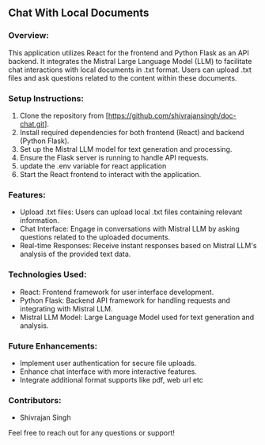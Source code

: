 ## Chat With Local Documents

### Overview:
This application utilizes React for the frontend and Python Flask as an API backend. It integrates the Mistral Large Language Model (LLM) to facilitate chat interactions with local documents in .txt format. Users can upload .txt files and ask questions related to the content within these documents.

### Setup Instructions:
1. Clone the repository from [https://github.com/shivrajansingh/doc-chat.git].
2. Install required dependencies for both frontend (React) and backend (Python Flask).
3. Set up the Mistral LLM model for text generation and processing.
4. Ensure the Flask server is running to handle API requests.
5. update the .env variable for react application
6. Start the React frontend to interact with the application.

### Features:
- Upload .txt files: Users can upload local .txt files containing relevant information.
- Chat Interface: Engage in conversations with Mistral LLM by asking questions related to the uploaded documents.
- Real-time Responses: Receive instant responses based on Mistral LLM's analysis of the provided text data.

### Technologies Used:
- React: Frontend framework for user interface development.
- Python Flask: Backend API framework for handling requests and integrating with Mistral LLM.
- Mistral LLM Model: Large Language Model used for text generation and analysis.

### Future Enhancements:
- Implement user authentication for secure file uploads.
- Enhance chat interface with more interactive features.
- Integrate additional format supports like pdf, web url etc

### Contributors:
- Shivrajan Singh 

Feel free to reach out for any questions or support!